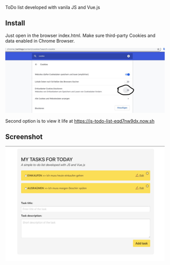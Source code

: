 ToDo list developed with vanila JS and Vue.js

## Install
Just open in the browser index.html. Make sure third-party Cookies and data enabled in Chrome Browser.

![settings](img/settings.jpg)

Second option is to view it life at https://js-todo-list-eqd7nw9dx.now.sh

## Screenshot

![demo](img/demo.jpg)



